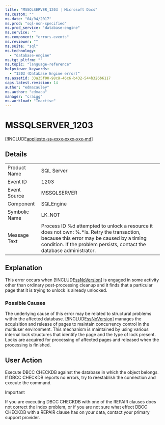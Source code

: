 ```yaml
---
title: "MSSQLSERVER_1203 | Microsoft Docs"
ms.custom: ""
ms.date: "04/04/2017"
ms.prod: "sql-non-specified"
ms.prod_service: "database-engine"
ms.service: ""
ms.component: "errors-events"
ms.reviewer: ""
ms.suite: "sql"
ms.technology: 
  - "database-engine"
ms.tgt_pltfrm: ""
ms.topic: "language-reference"
helpviewer_keywords: 
  - "1203 (Database Engine error)"
ms.assetid: 33a35f00-98c8-46c6-b432-544b326b6117
caps.latest.revision: 14
author: "edmacauley"
ms.author: "edmaca"
manager: "craigg"
ms.workload: "Inactive"
---
```

# MSSQLSERVER_1203
[!INCLUDE[appliesto-ss-xxxx-xxxx-xxx-md](../../includes/appliesto-ss-xxxx-xxxx-xxx-md.md)]
  
## Details  
  
|||  
|-|-|  
|Product Name|SQL Server|  
|Event ID|1203|  
|Event Source|MSSQLSERVER|  
|Component|SQLEngine|  
|Symbolic Name|LK_NOT|  
|Message Text|Process ID %d attempted to unlock a resource it does not own: %.*ls. Retry the transaction, because this error may be caused by a timing condition. If the problem persists, contact the database administrator.|  
  
## Explanation  
This error occurs when [!INCLUDE[ssNoVersion](../../includes/ssnoversion-md.md)] is engaged in some activity other than ordinary post-processing cleanup and it finds that a particular page that it is trying to unlock is already unlocked.  
  
### Possible Causes  
The underlying cause of this error may be related to structural problems within the affected database. [!INCLUDE[ssNoVersion](../../includes/ssnoversion-md.md)] manages the acquisition and release of pages to maintain concurrency control in the multiuser environment. This mechanism is maintained by using various internal lock structures that identify the page and the type of lock present. Locks are acquired for processing of affected pages and released when the processing is finished.  
  
## User Action  
Execute DBCC CHECKDB against the database in which the object belongs. If DBCC CHECKDB reports no errors, try to reestablish the connection and execute the command.  
  
> [!IMPORTANT]  
> If you are executing DBCC CHECKDB with one of the REPAIR clauses does not correct the index problem, or if you are not sure what effect DBCC CHECKDB with a REPAIR clause has on your data, contact your primary support provider.  
  

